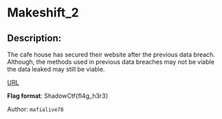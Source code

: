 
# Makeshift_2
## Description:
The cafe house has secured their website after the previous data breach.<br> 
Although, the methods used in previous data breaches may not be viable the data leaked may still be viable.

[URL](https://makeshift2-shadowctf.herokuapp.com/)

**Flag format**: ShadowCtf{fl4g_h3r3}

Author: `mafialive78`



